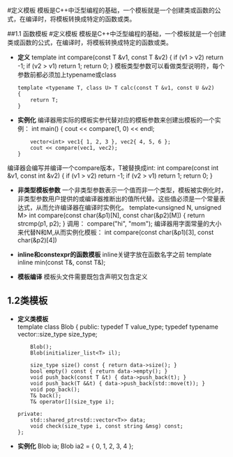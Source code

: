#定义模板
模板是C++中泛型编程的基础，一个模板就是一个创建类或函数的公式，在编译时，将模板转换成特定的函数或类。

##1.1 函数模板
#定义模板
模板是C++中泛型编程的基础，一个模板就是一个创建类或函数的公式，在编译时，将模板转换成特定的函数或类。

- **定义**
      template <typename T> int compare(const T &v1, const T &v2)
	  {
		if (v1 > v2) return -1;
		if (v2 > v1) return 1;
		return 0;
	  }
模板类型参数可以看做类型说明符，每个参数前都必须加上typename或class 

      template <typename T, class U> T calc(const T &v1, const U &v2)
	  {
	      return T;
	  }
	
- **实例化**
编译器用实际的模板实参代替对应的模板参数来创建出模板的一个实例：
	  int main()
	  {
		  cout << compare(1, 0) << endl;
	
		  vector<int> vec1{ 1, 2, 3 }, vec2{ 4, 5, 6 };
		  cout << compare(vec1, vec2);
	  }
编译器会编写并编译一个compare版本，T被替换成int:
	  int compare(const int &v1, const int &v2)
      {
	 	  if (v1 > v2) return -1;
	 	  if (v2 > v1) return 1;
	 	  return 0;
      }

- **非类型模板参数**
一个非类型参数表示一个值而非一个类型，模板被实例化时，非类型参数用户提供的或编译器推断出的值所代替。这些值必须是一个常量表达式，从而允许编译器在编译时实例化。
	  template<unsigned N, unsigned M> int compare(const char(&p1)[N], const char(&p2)[M])
	  {
	      return strcmp(p1, p2);
	  }
调用：
	  compare("hi", "mom");
编译器用字面常量的大小来代替N和M,从而实例化模板：
	  int compare(const char(&p1)[3], const char(&p2)[4])

- **inline和constexpr的函数模板**
inline关键字放在函数名字之前
	  template <typename T> inline min(const T&, const T&);

- **模板编译**
模板头文件需要既包含声明又包含定义

## 1.2类模板  
- **定义类模板**  
      template <typename T> class Blob
      {
      public:
          typedef T value_type;
          typedef typename vector<T>::size_type size_type;

          Blob();
          Blob(initializer_list<T> il);

          size_type size() const { return data->size(); }
          bool empty() const { return data->empty(); }
          void push_back(const T &t) { data->push_back(t); }
          void push_back(T &&t) { data->push_back(std::move(t)); }
          void pop_back();
          T& back();
          T& operator[](size_type i);

      private:
          std::shared_ptr<std::vector<T>> data;
          void check(size_type i, const string &msg) const;
      };

- **实例化**
        Blob<int> ia;
		Blob<int> ia2 = { 0, 1, 2, 3, 4 };
